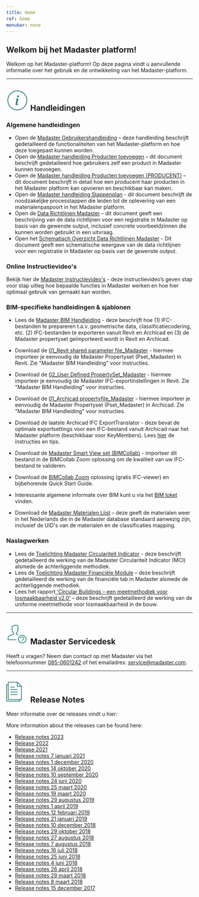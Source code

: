 ```yaml
---
title: Home
ref: home
menubar: none
---
```


## Welkom bij het Madaster platform!
Welkom op het Madaster-platform! Op deze pagina vindt u aanvullende informatie over het gebruik en de ontwikkeling van het Madaster-platform.

---

## <img class="header-img" src="/assets/images/767.svg" /> Handleidingen

### Algemene handleidingen

 * Open de <a href="/files/nl/Madaster - Gebruikershandleiding.pdf" target="_blank">Madaster Gebruikershandleiding</a> – deze handleiding beschrijft gedetailleerd de functionaliteiten van het Madaster-platform en hoe deze toegepast kunnen worden.
 * Open de <a href="/files/nl/Madaster - Handleiding Product toevoegen.pdf" target="_blank">Madaster handleiding Producten toevoegen</a> – dit document beschrijft gedetailleerd hoe gebruikers zelf een product in Madaster kunnen toevoegen.
 * Open de <a href="/files/nl/Madaster - Handleiding Product toevoegen (Producent).pdf" target="_blank">Madaster handleiding Producten toevoegen (PRODUCENT)</a> – dit document beschrijft in detail hoe een producent haar producten in het Madaster platform kan opvoeren en beschikbaar kan maken.
 * Open de <a href="/files/nl/Madaster - Stappenplan.pdf" target="_blank">Madaster handleiding Stappenplan</a> - dit document beschrijft de noodzakelijke processtappen die leiden tot de oplevering van een materialenpaspoort in het Madaster platform.
 * Open de <a href="/files/nl/Madaster - Data richtlijnen Madaster.pdf" target="_blank">Data Richtlijnen Madaster</a> – dit document geeft een beschrijving van de data richtlijnen voor een registratie in Madaster op basis van de gewenste output, inclusief concrete voorbeeldzinnen die kunnen worden gebruikt in een uitvraag.
 * Open het <a href="/files/nl/Data requirements Madaster schematisch overzicht.xlsx" target="_blank">Schematisch Overzicht Data Richtlijnen Madaster</a> - Dit document geeft een schematische weergave van de data richtlijnen voor een registratie in Madaster op basis van de gewenste output.

### Online Instructievideo's

Bekijk hier de <a href="https://www.youtube.com/watch?v=fPVuCa9L1uQ&list=PLS17hWTtwLRQjWdwc1G_x9wTcH1hFdUeB" target="_blank">Madaster Instructievideo's</a> - deze instructievideo’s geven stap voor stap uitleg hoe bepaalde functies in Madaster werken en hoe hier optimaal gebruik van gemaakt kan worden.


### BIM-specifieke handleidingen & sjablonen

 * Lees de <a href="/files/nl/Madaster - BIM handleiding.pdf" target="_blank">Madaster BIM Handleiding</a> - deze beschrijft hoe (1) IFC-bestanden te prepareren t.a.v. geometrische data, classificatiecodering, etc. (2) IFC-bestanden te exporteren vanuit Revit en Archicad en (3) de Madaster propertyset geïmporteerd wordt in Revit en Archicad.
* Download de <a href="/files/nl/01_Revit shared parameter file_Madaster.txt" target="_blank">01_Revit shared parameter file_Madaster</a> - hiermee importeer je eenvoudig de Madaster Propertyset (Pset_Madaster) in Revit. Zie "Madaster BIM Handleiding" voor instructies.
* Download de <a href="/files/nl/02_User Defined PropertySet_Madaster.txt" target="_blank">02_User Defined PropertySet_Madaster</a> - hiermee importeer je eenvoudig de Madaster IFC-exportinstellingen in Revit. Zie "Madaster BIM Handleiding" voor instructies.
* Download de <a href="/files/nl/01_Archicad propertyfile_Madaster_Archicad.xml.zip" target="_blank">01_Archicad propertyfile_Madaster</a> - hiermee importeer je eenvoudig de Madaster Propertyset (Pset_Madaster) in Archicad. Zie "Madaster BIM Handleiding" voor instructies. 
 * Download de laatste Archicad IFC ExportTranslator - deze bevat de optimale exportsettings voor een IFC-bestand vanuit Archicad naar het Madaster platform (beschikbaar voor KeyMembers). Lees <a href="https://helpcenter.kubusinfo.nl/portal/nl/kb/articles/ifc-modelexport-voor-madaster#Verwijzigingen" target="_blank" >hier</a> de instructies en tips.
 * Download de <a href="http://www.bimcollab.com/en/Support/Support/Downloads/BIMcollab-ZOOM" target="_blank">Madaster Smart View set (BIMCollab)</a> - importeer dit bestand in de BIMCollab Zoom oplossing om de kwaliteit van uw IFC-bestand te valideren.
 * Download de <a href="http://www.bimcollab.com/en/Support/Support/Downloads/BIMcollab-ZOOM" target="_blank">BIMCollab Zoom</a> oplossing (gratis IFC-viewer) en bijbehorende Quick Start Guide.
 * Interessante algemene informate over BIM kunt u via het <a href="https://www.bimloket.nl/p/294/BIM-basis-ILS" target="_blank">BIM loket</a> vinden.

 
  * Download de <a href="/files/nl/Madaster Materialen.xlsx" target="_blank">Madaster Materialen Lijst</a> – deze geeft de materialen weer in het Nederlands die in de Madaster database standaard aanwezig zijn, inclusief de UID's van de materialen en de classificaties mapping.


### Naslagwerken

* Lees de <a href="/files/Toelichting_Madaster_Circulariteit_Indicator_v1.0_nl.pdf" target="_blank">Toelichting Madaster Circulariteit Indicator</a> - deze beschrijft gedetailleerd de werking van de Madaster Circulariteit Indicator (MCI) alsmede de achterliggende methodiek.
* Lees de <a href="/files/nl/Madaster - Financieel.pdf" target="_blank">Toelichting Madaster Financiële Module</a> – deze beschrijft gedetailleerd de werking van de financiële tab in Madaster alsmede de achterliggende methodiek.
* Lees het rapport<a href="/files/nl/Circular Buildings - een meetmethodiek voor losmaakbaarheid versie 2.pdf" target="_blank"> ‘Circular Buildings – een meetmethodiek voor losmaakbaarheid v2.0’</a> – deze beschrijft gedetailleerd de werking van de uniforme meetmethode voor losmaakbaarheid in de bouw.

---

## <img class="header-img" src="/assets/images/771.svg" /> Madaster Servicedesk
Heeft u vragen? Neem dan contact op met Madaster via het telefoonnummer [085-0601242](tel:+31850601242) of het emailadres: <service@madaster.com>.

---

## <img class="header-img" src="/assets/images/770.svg" /> Release Notes

Meer informatie over de releases vindt u hier:

More information about the releases can be found here:

* <a href="/files/nl/Madaster Releasenotes 2023.pdf" target="_blank">Release notes 2023</a>
* <a href="/files/nl/Madaster Releasenotes 2022.pdf" target="_blank">Release 2022</a>
* <a href="/files/nl/Madaster Releasenotes 2021.pdf" target="_blank">Release 2021</a>
* <a href="/files/Madaster Releasenotes_2020_09_NL.pdf" target="_blank">Release notes 7 januari 2021</a>
* <a href="/files/Madaster Releasenotes_2020_08_NL.pdf" target="_blank">Release notes 1 december 2020</a>
* <a href="/files/Madaster Releasenotes_2020_06_NL.pdf" target="_blank">Release notes 14 oktober 2020</a>
* <a href="/files/Madaster Releasenotes_2020_05_NL.pdf" target="_blank">Release notes 10 september 2020</a>
* <a href="/files/Madaster Releasenotes_2020_04_NE.pdf" target="_blank">Release notes 24 juni 2020</a>
* <a href="/files/Releasenotes_Release_2020_03_NL.pdf" target="_blank">Release notes 25 maart 2020</a>
* <a href="/files/Releasenotes_Release_2020_0102_NL.pdf" target="_blank">Release notes 19 maart 2020</a>
* <a href="/files/Releasenotes_Release_2019.8_nl.pdf" target="_blank">Release notes 29 augustus 2019</a>
* <a href="/files/Releasenotes_Release_2019.3_nl.pdf" target="_blank">Release notes 1 april 2019</a>
* <a href="/files/Releasenotes_Release_2019.2_nl.pdf" target="_blank">Release notes 12 februari 2019</a>
* <a href="/files/Releasenotes_Release_2019.1_nl.pdf" target="_blank">Release notes 21 januari 2019</a>
* <a href="/files/Releasenotes_Release_2018.12_nl.pdf" target="_blank">Release notes 10 december 2018</a>
* <a href="/files/Releasenotes_Release_2018.9_nl.pdf" target="_blank">Release notes 29 oktober 2018</a>
* <a href="/files/Releasenotes_Release_2018.8_nl.pdf" target="_blank">Release notes 27 augustus 2018</a>
* <a href="/files/Releasenotes_Release_2018.7_nl.pdf" target="_blank">Release notes 7 augustus 2018</a>
* <a href="/files/Releasenotes_Release_2018.6_nl.pdf" target="_blank">Release notes 16 juli 2018</a>
* <a href="/files/Releasenotes_Release_2018.5_nl.pdf" target="_blank">Release notes 25 juni 2018</a>
* <a href="/files/Releasenotes_Release_2018.4_nl.pdf" target="_blank">Release notes 4 juni 2018</a>
* <a href="/files/Releasenotes_Release_2018.3_nl.pdf" target="_blank">Release notes 26 april 2018</a>
* <a href="/files/Releasenotes_Release_2018.2_nl.pdf" target="_blank">Release notes 29 maart 2018</a>
* <a href="/files/Releasenotes_Release_2018.1_nl.pdf" target="_blank">Release notes 8 maart 2018</a>
* <a href="/files/Releasenotes_Release_2017.1_nl.pdf" target="_blank">Release notes 15 december 2017</a>
